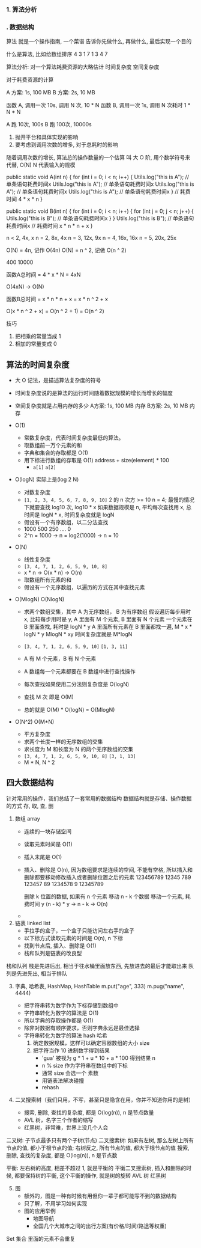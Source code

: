 ### 1. 算法分析
### . 数据结构

算法
就是一个操作指南, 一个菜谱
告诉你先做什么, 再做什么, 最后实现一个目的

什么是算法, 比如给数组排序
4 3 1 7
1 3 4 7

算法分析: 对一个算法耗费资源的大略估计
时间复杂度
空间复杂度

对于耗费资源的计算

A 方案: 1s, 100 MB
B 方案: 2s, 10 MB

函数 A, 调用一次 10s, 调用 N 次, 10 * N
函数 B, 调用一次 1s, 调用 N 次耗时 1 * N * N

A 跑 10次, 100s
B 跑 100次, 10000s

1. 抛开平台和具体实现的影响
2. 要考虑到调用次数的增多, 对于总耗时的影响

随着调用次数的增长, 算法总的操作数量的一个估算
叫 大 O 阶, 用个数学符号来代替, O(N)
N 代表输入的规模


public static void A(int n) {
    for (int i = 0; i < n; i++) {
        Utils.log("this is A"); // 单条语句耗费时间x
        Utils.log("this is A"); // 单条语句耗费时间x
        Utils.log("this is A"); // 单条语句耗费时间x
        Utils.log("this is A"); // 单条语句耗费时间x
    }
    // 耗费时间 4 * x * n
}

public static void B(int n) {
    for (int i = 0; i < n; i++) {
        for (int j = 0; j < n; j++) {
            Utils.log("this is B"); // 单条语句耗费时间x
        }
    }
    Utils.log("this is B"); // 单条语句耗费时间x
    // 耗费时间 x * n * n + x
}

n < 2, 4x, x
n =  2, 8x, 4x
n = 3, 12x, 9x
n = 4, 16x, 16x
n = 5, 20x, 25x


O(N) = 4n, 记作 O(4n)
O(N)  = n ^ 2, 记做 O(n ^ 2)

400
10000


函数A总时间 = 4 * x * N
           = 4xN

O(4xN) -> O(N)

函数B总时间 = x * n * n + x
           = x * n ^ 2 + x

O(x * n ^ 2 + x) =  O(n ^ 2 + 1) =  O(n ^ 2)


技巧
1. 把相乘的常量当成 1
2. 相加的常量变成 0


算法的时间复杂度
--------------

- 大 O 记法，是描述算法复杂度的符号
- 时间复杂度说的是算法的运行时间随着数据规模的增长而增长的幅度
- 空间复杂度就是占用内存的多少
A方案: 1s, 100 MB 内存
B方案: 2s, 10 MB 内存

- O(1)
    - 常数复杂度，代表时间复杂度最低的算法。
    - 取数组前一万个元素的和
    - 字典和集合的存取都是 O(1)
    - 用下标进行数组的存取是 O(1)
        address + size(element) * 100
        - `a[1]` `a[2]`
- O(logN)  实际上是(log 2 N)
    - 对数复杂度
    - `[1, 2, 3, 4, 5, 6, 7, 8, 9, 10]`
      2 的 n 次方 >= 10
      n = 4;
      最慢的情况下就要查找 log10 次,  log10 * x
      如果数据规模是 n, 平均每次查找用 x, 总时间是 logN * x, 时间复杂度就是 logN
    - 假设有一个有序数组，以二分法查找
    - 1000 500 250 .... 0
    - 2^n = 1000 -> n = log2(1000) -> n = 10
- O(N)
    - 线性复杂度
    - `[3, 4, 7, 1, 2, 6, 5, 9, 10, 8]`
    - x * n -> O(x * n) -> O(n)
    - 取数组所有元素的和
    - 假设有一个无序数组，以遍历的方式在其中查找元素

- O(MlogN) O(NlogN)
    - 求两个数组交集，其中 A 为无序数组， B 为有序数组
    假设遍历每步用时 x, 比较每步用时是 y,
    A 里面有 M 个元素, B 里面有 N 个元素
    一个元素在 B 里面查找, 耗时是  logN * y
    A 里面所有元素在 B 里面都找一遍, M * x * logN * y
    MlogN * xy
    时间复杂度就是 M*logN

    - `[3, 4, 7, 1, 2, 6, 5, 9, 10]` `[1, 3, 11]`
    - A 有 M 个元素，B 有 N 个元素
    - A 数组每一个元素都要在 B 数组中进行查找操作
    - 每次查找如果使用二分法则复杂度是 O(logN)
    - 查找 M 次 即是 O(M)
    - 总的就是 O(M) * O(logN) = O(MlogN)
- O(N^2) O(M*N)
    - 平方复杂度
    - 求两个长度一样的无序数组的交集
    - 求长度为 M 和长度为 N 的两个无序数组的交集
    - `[3, 4, 7, 1, 2, 6, 5, 9, 10, 8]` `[3, 1, 13]`
    - M * N, N ^ 2
    



四大数据结构
------------

针对常用的操作，我们总结了一套常用的数据结构
数据结构就是存储、操作数据的方式
存, 取, 查, 删

1. 数组  array
    - 连续的一块存储空间
    - 读取元素时间是 O(1)
    - 插入末尾是 O(1)
    - 插入、删除是 O(n),
       因为数组要求是连续的空间, 不能有空格,
       所以插入和删除都要移动修改插入或者删除位置之后的元素
       123456789
       12345 789
       123457 89
       1234578 9
       12345789

       删除 k 位置的数据, 如果有 n 个元素
       移动 n - k 个数据
       移动一个元素, 耗费时间 y
       (n - k) * y -> n - k -> O(n)
    -
2. 链表 linked list
    - 手拉手的盒子，一个盒子只能访问左右手的盒子
    - 以下标方式读取元素的时间是 O(n), n 下标
    - 找到节点后, 插入、删除是 O(1)
    - 栈和队列是链表的改良型

栈和队列
栈是先进后出, 相当于往水桶里面放东西, 先放进去的最后才能取出来
队列是先进先出, 相当于排队


3. 字典, 哈希表, HashMap, HashTable
m.put("age", 333)
m.pug("name", 4444)


    - 把字符串转为数字作为下标存储到数组中
    - 字符串转化为数字的算法是 O(1)
    - 所以字典的存取操作都是 O(1)
    - 除非对数据有顺序要求，否则字典永远是最佳选择
    - 字符串转化为数字的算法 hash 哈希
        1. 确定数据规模，这样可以确定容器数组的大小 size
        2. 把字符当作 10 进制数字得到结果
            - 'gua' 被视为 g * 1 + u * 10 + a * 100 得到结果 n
            - n % size 作为字符串在数组中的下标
            - 通常 size 会选一个 素数
            - 用链表法解决碰撞
            - rehash
4. 二叉搜索树（我们只用，不写，甚至只是隐含在用，你并不知道你用的是树）
    - 搜索, 删除, 查找的复杂度, 都是 O(log(n)), n 是节点数量
    - AVL 树，名字三个作者的缩写
    - 红黑树，非常难，世界上没几个人会

二叉树: 子节点最多只有两个子树(节点)
二叉搜索树: 如果有左树, 那么左树上所有节点的值, 都小于根节点的值; 右树反之, 所有节点的值, 都大于根节点的值
搜索, 删除, 查找的复杂度, 都是 O(log(n)), n 是节点数

平衡: 左右树的高度, 相差不超过 1, 就是平衡的
平衡二叉搜索树, 插入和删除的时候, 都要保持树的平衡, 这个平衡的操作, 就是树的旋转
AVL 树
红黑树

5. 图
    - 额外的，图是一种有时候有用但你一辈子都可能写不到的数据结构
    - 只了解，不用学习如何实现
    - 图的应用举例
        - 地图导航
        - 全国几个大城市之间的出行方案(有价格/时间/路途等权重)


Set 集合
里面的元素不会重复


